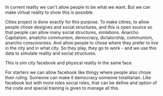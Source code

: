In current reality we can't allow people to be what we want. But we can make virtual reality to show this is possible. 

Cities project is done exactly for this purpose. To make citires, to allow people chose designes and social structures, and this is open source so that people can allow many social structures, simlations. Anarcho Capitalism, amatcho communism, democracy, dictatorship, communism, anarcho consciosness. And allow people to chose where they prefer to live in the city and in what city. So they play, they go to work - and we use this data to simulate reality and social structures. 

This is sim city facebook and physical reality in the same face. 

For starters we can allow facebook like thingy where people also chose their ruling. Someone can make it democracy someone totalitarian. Like facebook but with more roles social roles, that can be define and option of the code and special training is given to manage all this. 
